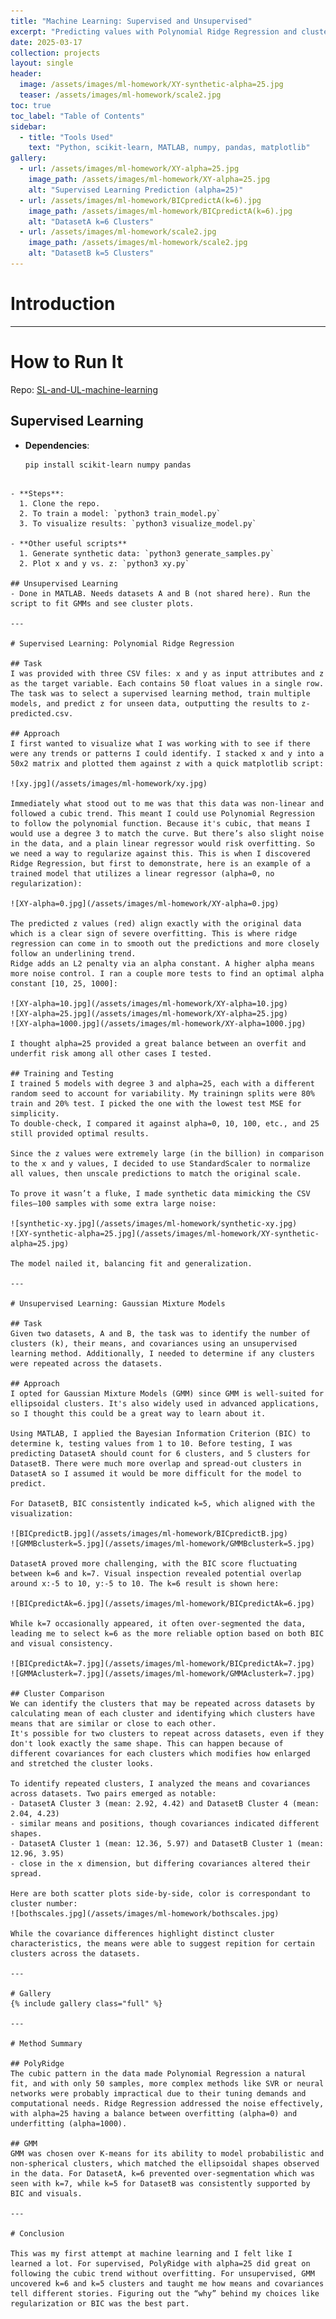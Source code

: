 ```yaml
---
title: "Machine Learning: Supervised and Unsupervised"
excerpt: "Predicting values with Polynomial Ridge Regression and clustering with Gaussian Mixture Models"
date: 2025-03-17
collection: projects
layout: single
header:
  image: /assets/images/ml-homework/XY-synthetic-alpha=25.jpg
  teaser: /assets/images/ml-homework/scale2.jpg
toc: true
toc_label: "Table of Contents"
sidebar:
  - title: "Tools Used"
    text: "Python, scikit-learn, MATLAB, numpy, pandas, matplotlib"
gallery:
  - url: /assets/images/ml-homework/XY-alpha=25.jpg
    image_path: /assets/images/ml-homework/XY-alpha=25.jpg
    alt: "Supervised Learning Prediction (alpha=25)"
  - url: /assets/images/ml-homework/BICpredictA(k=6).jpg
    image_path: /assets/images/ml-homework/BICpredictA(k=6).jpg
    alt: "DatasetA k=6 Clusters"
  - url: /assets/images/ml-homework/scale2.jpg
    image_path: /assets/images/ml-homework/scale2.jpg
    alt: "DatasetB k=5 Clusters"
---
```


# Introduction


---

# How to Run It

Repo: [SL-and-UL-machine-learning](https://github.com/nickpucci-ops/SL-and-UL-machine-learning.git)

## Supervised Learning
- **Dependencies**:
  ```bash
  pip install scikit-learn numpy pandas
```

- **Steps**:
  1. Clone the repo.
  2. To train a model: `python3 train_model.py`
  3. To visualize results: `python3 visualize_model.py`

- **Other useful scripts**
  1. Generate synthetic data: `python3 generate_samples.py`
  2. Plot x and y vs. z: `python3 xy.py`

## Unsupervised Learning
- Done in MATLAB. Needs datasets A and B (not shared here). Run the script to fit GMMs and see cluster plots.

---

# Supervised Learning: Polynomial Ridge Regression

## Task
I was provided with three CSV files: x and y as input attributes and z as the target variable. Each contains 50 float values in a single row. The task was to select a supervised learning method, train multiple models, and predict z for unseen data, outputting the results to z-predicted.csv.

## Approach
I first wanted to visualize what I was working with to see if there were any trends or patterns I could identify. I stacked x and y into a 50x2 matrix and plotted them against z with a quick matplotlib script:

![xy.jpg](/assets/images/ml-homework/xy.jpg)

Immediately what stood out to me was that this data was non-linear and followed a cubic trend. This meant I could use Polynomial Regression to follow the polynomial function. Because it's cubic, that means I would use a degree 3 to match the curve. But there’s also slight noise in the data, and a plain linear regressor would risk overfitting. So we need a way to regularize against this. This is when I discovered Ridge Regression, but first to demonstrate, here is an example of a trained model that utilizes a linear regressor (alpha=0, no regularization):

![XY-alpha=0.jpg](/assets/images/ml-homework/XY-alpha=0.jpg)

The predicted z values (red) align exactly with the original data which is a clear sign of severe overfitting. This is where ridge regression can come in to smooth out the predictions and more closely follow an underlining trend. 
Ridge adds an L2 penalty via an alpha constant. A higher alpha means more noise control. I ran a couple more tests to find an optimal alpha constant [10, 25, 1000]:

![XY-alpha=10.jpg](/assets/images/ml-homework/XY-alpha=10.jpg)
![XY-alpha=25.jpg](/assets/images/ml-homework/XY-alpha=25.jpg)
![XY-alpha=1000.jpg](/assets/images/ml-homework/XY-alpha=1000.jpg)

I thought alpha=25 provided a great balance between an overfit and underfit risk among all other cases I tested.

## Training and Testing
I trained 5 models with degree 3 and alpha=25, each with a different random seed to account for variability. My trainingn splits were 80% train and 20% test. I picked the one with the lowest test MSE for simplicity. 
To double-check, I compared it against alpha=0, 10, 100, etc., and 25 still provided optimal results. 
  
Since the z values were extremely large (in the billion) in comparison to the x and y values, I decided to use StandardScaler to normalize all values, then unscale predictions to match the original scale.

To prove it wasn’t a fluke, I made synthetic data mimicking the CSV files—100 samples with some extra large noise:

![synthetic-xy.jpg](/assets/images/ml-homework/synthetic-xy.jpg)
![XY-synthetic-alpha=25.jpg](/assets/images/ml-homework/XY-synthetic-alpha=25.jpg)

The model nailed it, balancing fit and generalization.

---

# Unsupervised Learning: Gaussian Mixture Models

## Task
Given two datasets, A and B, the task was to identify the number of clusters (k), their means, and covariances using an unsupervised learning method. Additionally, I needed to determine if any clusters were repeated across the datasets.

## Approach
I opted for Gaussian Mixture Models (GMM) since GMM is well-suited for ellipsoidal clusters. It's also widely used in advanced applications, so I thought this could be a great way to learn about it.   

Using MATLAB, I applied the Bayesian Information Criterion (BIC) to determine k, testing values from 1 to 10. Before testing, I was predicting DatasetA should count for 6 clusters, and 5 clusters for DatasetB. There were much more overlap and spread-out clusters in DatasetA so I assumed it would be more difficult for the model to predict.   

For DatasetB, BIC consistently indicated k=5, which aligned with the visualization:

![BICpredictB.jpg](/assets/images/ml-homework/BICpredictB.jpg)
![GMMBclusterk=5.jpg](/assets/images/ml-homework/GMMBclusterk=5.jpg)

DatasetA proved more challenging, with the BIC score fluctuating between k=6 and k=7. Visual inspection revealed potential overlap around x:-5 to 10, y:-5 to 10. The k=6 result is shown here:

![BICpredictAk=6.jpg](/assets/images/ml-homework/BICpredictAk=6.jpg)

While k=7 occasionally appeared, it often over-segmented the data, leading me to select k=6 as the more reliable option based on both BIC and visual consistency.

![BICpredictAk=7.jpg](/assets/images/ml-homework/BICpredictAk=7.jpg)
![GMMAclusterk=7.jpg](/assets/images/ml-homework/GMMAclusterk=7.jpg)

## Cluster Comparison
We can identify the clusters that may be repeated across datasets by calculating mean of each cluster and identifying which clusters have means that are similar or close to each other. 
It's possible for two clusters to repeat across datasets, even if they don't look exactly the same shape. This can happen because of different covariances for each clusters which modifies how enlarged and stretched the cluster looks.

To identify repeated clusters, I analyzed the means and covariances across datasets. Two pairs emerged as notable:
- DatasetA Cluster 3 (mean: 2.92, 4.42) and DatasetB Cluster 4 (mean: 2.04, 4.23)
- similar means and positions, though covariances indicated different shapes.
- DatasetA Cluster 1 (mean: 12.36, 5.97) and DatasetB Cluster 1 (mean: 12.96, 3.95)
- close in the x dimension, but differing covariances altered their spread.
  
Here are both scatter plots side-by-side, color is correspondant to cluster number:
![bothscales.jpg](/assets/images/ml-homework/bothscales.jpg)

While the covariance differences highlight distinct cluster characteristics, the means were able to suggest repition for certain clusters across the datasets.

---

# Gallery
{% include gallery class="full" %}

---

# Method Summary

## PolyRidge
The cubic pattern in the data made Polynomial Regression a natural fit, and with only 50 samples, more complex methods like SVR or neural networks were probably impractical due to their tuning demands and computational needs. Ridge Regression addressed the noise effectively, with alpha=25 having a balance between overfitting (alpha=0) and underfitting (alpha=1000).

## GMM
GMM was chosen over K-means for its ability to model probabilistic and non-spherical clusters, which matched the ellipsoidal shapes observed in the data. For DatasetA, k=6 prevented over-segmentation which was seen with k=7, while k=5 for DatasetB was consistently supported by BIC and visuals.

---

# Conclusion

This was my first attempt at machine learning and I felt like I learned a lot. For supervised, PolyRidge with alpha=25 did great on following the cubic trend without overfitting. For unsupervised, GMM uncovered k=6 and k=5 clusters and taught me how means and covariances tell different stories. Figuring out the “why” behind my choices like regularization or BIC was the best part.
